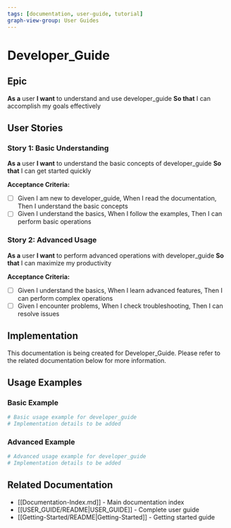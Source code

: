 ```yaml
---
tags: [documentation, user-guide, tutorial]
graph-view-group: User Guides
---
```


# Developer_Guide

## Epic
**As a** user
**I want** to understand and use developer_guide
**So that** I can accomplish my goals effectively

## User Stories

### Story 1: Basic Understanding
**As a** user
**I want** to understand the basic concepts of developer_guide
**So that** I can get started quickly

**Acceptance Criteria:**
- [ ] Given I am new to developer_guide, When I read the documentation, Then I understand the basic concepts
- [ ] Given I understand the basics, When I follow the examples, Then I can perform basic operations

### Story 2: Advanced Usage
**As a** user
**I want** to perform advanced operations with developer_guide
**So that** I can maximize my productivity

**Acceptance Criteria:**
- [ ] Given I understand the basics, When I learn advanced features, Then I can perform complex operations
- [ ] Given I encounter problems, When I check troubleshooting, Then I can resolve issues

## Implementation

This documentation is being created for Developer_Guide. Please refer to the related documentation below for more information.

## Usage Examples

### Basic Example
```python
# Basic usage example for developer_guide
# Implementation details to be added
```

### Advanced Example
```python
# Advanced usage example for developer_guide
# Implementation details to be added
```

## Related Documentation
- [[Documentation-Index.md]] - Main documentation index
- [[USER_GUIDE/README|USER_GUIDE]] - Complete user guide
- [[Getting-Started/README|Getting-Started]] - Getting started guide
